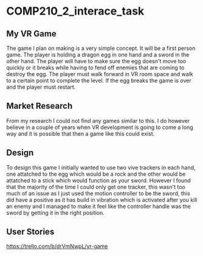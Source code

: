 # COMP210_2_interace_task
## My VR Game
The game I plan on making is a very simple concept. It will be a first person game. The player is holding a dragon egg in one hand and a sword in the other hand. The player will have to make sure the egg doesn't move too quickly or it breaks while having to fend off enemies that are coming to destroy the egg. The player must walk forward in VR room space and walk to a certain point to complete the level. If the egg breaks the game is over and the player must restart.
## Market Research
From my research I could not find any games similar to this. I do however believe in a couple of years when VR development is going to come a long way and it is possible that then a game like this could exist.
## Design
To design this game I initially wanted to use two vive trackers in each hand, one attatched to the egg which would be a rock and the other would be attatched to a stick which would function as your sword. However I found that the majority of the time I could only get one tracker, this wasn't too much of an issue as I just used the motion controller to be the sword, this did have a positive as it has build in vibration which is activated after you kill an enemy and I managed to make it feel like the controller handle was the sword by getting it in the right position.
## User Stories
https://trello.com/b/drVmNwpL/vr-game
